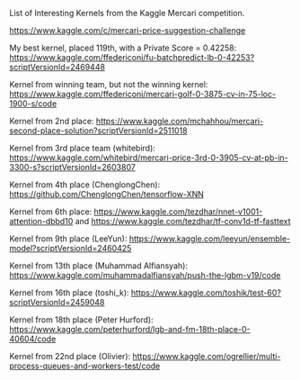 List of Interesting Kernels from the Kaggle Mercari competition.

https://www.kaggle.com/c/mercari-price-suggestion-challenge

My best kernel, placed 119th, with a Private Score = 0.42258: https://www.kaggle.com/ffedericoni/fu-batchpredict-lb-0-42253?scriptVersionId=2469448


Kernel from winning team, but not the winning kernel: https://www.kaggle.com/ffedericoni/mercari-golf-0-3875-cv-in-75-loc-1900-s/code

Kernel from 2nd place: https://www.kaggle.com/mchahhou/mercari-second-place-solution?scriptVersionId=2511018

Kernel from 3rd place team (whitebird): https://www.kaggle.com/whitebird/mercari-price-3rd-0-3905-cv-at-pb-in-3300-s?scriptVersionId=2603807

Kernel from 4th place (ChenglongChen): https://github.com/ChenglongChen/tensorflow-XNN

Kernel from 6th place: https://www.kaggle.com/tezdhar/nnet-v1001-attention-dbbd10 and https://www.kaggle.com/tezdhar/tf-conv1d-tf-fasttext

Kernel from 9th place (LeeYun): https://www.kaggle.com/leeyun/ensemble-model?scriptVersionId=2460425

Kernel from 13th place (Muhammad Alfiansyah): https://www.kaggle.com/muhammadalfiansyah/push-the-lgbm-v19/code

Kernel from 16th place (toshi_k): https://www.kaggle.com/toshik/test-60?scriptVersionId=2459048

Kernel from 18th place (Peter Hurford): https://www.kaggle.com/peterhurford/lgb-and-fm-18th-place-0-40604/code

Kernel from 22nd place (Olivier): https://www.kaggle.com/ogrellier/multi-process-queues-and-workers-test/code


